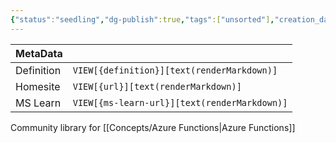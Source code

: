 ```yaml
---
{"status":"seedling","dg-publish":true,"tags":["unsorted"],"creation_date":"2024-05-10 20:22","definition":"Community library for Azure Functions","ms-learn-url":"undefined","url":"https://www.serverlesslibrary.net/","aliases":null,"permalink":"/unsorted/azure-serverless-community-library/","dgPassFrontmatter":true}
---
```



| MetaData   |                                              |
| ---------- | -------------------------------------------- |
| Definition | `VIEW[{definition}][text(renderMarkdown)]`   |
| Homesite   | `VIEW[{url}][text(renderMarkdown)]`          |
| MS Learn   | `VIEW[{ms-learn-url}][text(renderMarkdown)]` |
Community library for [[Concepts/Azure Functions\|Azure Functions]]
